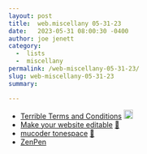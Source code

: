 ```yaml
---
layout: post
title:  web.miscellany 05-31-23
date:   2023-05-31 08:00:30 -0400
author: joe jenett
category:
  -  lists
  -  miscellany
permalink: /web-miscellany-05-31-23/
slug: web-miscellany-05-31-23
summary: 

---
```

<ul class="links">
	<li><a title="Terrible Terms and Conditions" href="https://terrible-terms.online/">Terrible Terms and Conditions</a> <a class="normaltext" title="source" href="https://waxy.org/2023/05/terrible-terms-and-conditions/"><img src="https://iwebthings.joejenett.com/images/left-arrow.png" alt="" width="18"></a></li>
	<li><a title="Make your website editable" href="https://editable.website/">Make your website editable</a> <a href="https://pinboard.in/u:cothrun">📌</a></li>
	<li><a title="mucoder tonespace" href="https://www.mucoder.net/en/tonespace">mucoder tonespace</a> <a href="https://pinboard.in/u:dst">📌</a></li>
	<li><a title="ZenPen" href="https://zenpen.io/">ZenPen</a></li>
</ul>
<a style="display:none;" href="https://brid.gy/publish/mastodon"><small>(cross-posted to mastodon)</small></a>